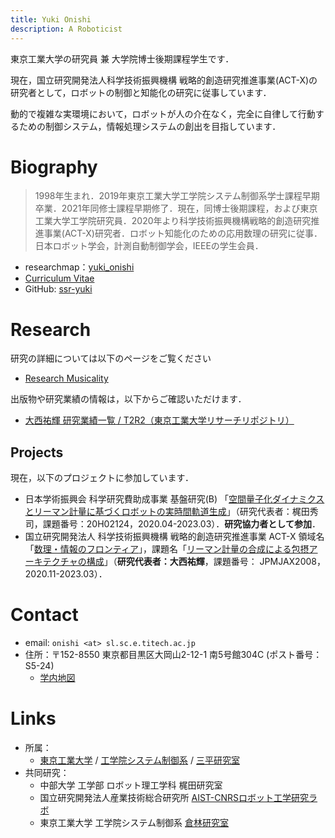 ```yaml
---
title: Yuki Onishi
description: A Roboticist
---
```


東京工業大学の研究員 兼 大学院博士後期課程学生です．

現在，国立研究開発法人科学技術振興機構 戦略的創造研究推進事業(ACT-X)の研究者として，ロボットの制御と知能化の研究に従事しています．

動的で複雑な実環境において，ロボットが人の介在なく，完全に自律して行動するための制御システム，情報処理システムの創出を目指しています．

# Biography

> 1998年生まれ．2019年東京工業大学工学院システム制御系学士課程早期卒業．2021年同修士課程早期修了．現在，同博士後期課程，および東京工業大学工学院研究員．2020年より科学技術振興機構戦略的創造研究推進事業(ACT-X)研究者．ロボット知能化のための応用数理の研究に従事．日本ロボット学会，計測自動制御学会，IEEEの学生会員．

- researchmap：[yuki_onishi](https://researchmap.jp/yuki_onishi/)
- [Curriculum Vitae](bio_ja)
- GitHub: [ssr-yuki](https://github.com/ssr-yuki)

# Research

研究の詳細については以下のページをご覧ください

- [Research Musicality](./research)

出版物や研究業績の情報は，以下からご確認いただけます．

- [大西祐輝 研究業績一覧 / T2R2（東京工業大学リサーチリポジトリ）](https://t2r2.star.titech.ac.jp/cgi-bin/researcherpublicationlist.cgi?q_researcher_content_number=7ea460992f42e710d0a8afd31c578ddd&alldisp=1)

## Projects

現在，以下のプロジェクトに参加しています．

- 日本学術振興会 科学研究費助成事業 基盤研究(B) 「[空間量子化ダイナミクスとリーマン計量に基づくロボットの実時間軌道生成](https://kaken.nii.ac.jp/ja/grant/KAKENHI-PROJECT-20H02124/)」（研究代表者：梶田秀司，課題番号：20H02124，2020.04-2023.03）．**研究協力者として参加**．
- 国立研究開発法人 科学技術振興機構 戦略的創造研究推進事業 ACT-X 領域名「[数理・情報のフロンティア](https://www.jst.go.jp/kisoken/act-x/research_area/ongoing/bunya2019-7.html)」，課題名「[リーマン計量の合成による包摂アーキテクチャの構成](https://projectdb.jst.go.jp/grant/JST-PROJECT-20334732/)」（**研究代表者：大西祐輝**，課題番号： 	JPMJAX2008，2020.11-2023.03）．

# Contact

- email: `onishi <at> sl.sc.e.titech.ac.jp`
- 住所：〒152-8550 東京都目黒区大岡山2-12-1 南5号館304C (ポスト番号：S5-24)
  - [学内地図](http://www.sl.sc.e.titech.ac.jp/SCHP/contact.html)

# Links

- 所属：
  - [東京工業大学](https://www.titech.ac.jp/) / [工学院システム制御系](https://educ.titech.ac.jp/sc/) / [三平研究室](http://www.sl.sc.e.titech.ac.jp/SCHP/index.html)
- 共同研究：
  - 中部大学 工学部 ロボット理工学科 梶田研究室
  - 国立研究開発法人産業技術総合研究所 [AIST-CNRSロボット工学研究ラボ](https://unit.aist.go.jp/jrl-2/)
  - 東京工業大学 工学院システム制御系 [倉林研究室](http://www.irs.ctrl.titech.ac.jp/)
